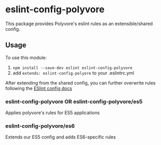 # eslint-config-polyvore

This package provides Polyvore's eslint rules as an extensible/shared config.

## Usage

To use this module:

1. `npm install --save-dev eslint eslint-config-polyvore`
2. add `extends: eslint-config-polyore` to your .eslintrc.yml

After extending from the shared config, you can further overwrite rules following
the [ESlint config docs](http://eslint.org/docs/user-guide/configuring#extending-configuration-files)

### eslint-config-polyvore OR eslint-config-polyvore/es5

Applies polyvore's rules for ES5 applications

### eslint-config-polyvore/es6

Extends our ES5 config and adds ES6-specific rules
